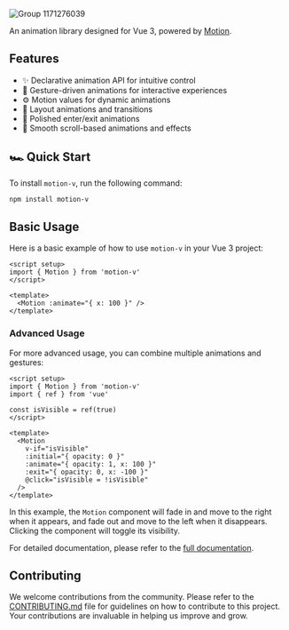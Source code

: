 ![Group 1171276039](https://github.com/user-attachments/assets/646e3a57-1fe8-42e1-8508-6a0504d3d4b6)

An animation library designed for Vue 3, powered by [Motion](https://www.framer.com/motion/).

## Features
- ✨ Declarative animation API for intuitive control
- 👋 Gesture-driven animations for interactive experiences
- ⚙ Motion values for dynamic animations
- 🔲 Layout animations and transitions
- 🚪 Polished enter/exit animations
- 📜 Smooth scroll-based animations and effects

## 🏎️ Quick Start
To install `motion-v`, run the following command:
```bash
npm install motion-v
```

## Basic Usage
Here is a basic example of how to use `motion-v` in your Vue 3 project:

```vue
<script setup>
import { Motion } from 'motion-v'
</script>

<template>
  <Motion :animate="{ x: 100 }" />
</template>
```

### Advanced Usage
For more advanced usage, you can combine multiple animations and gestures:

```vue
<script setup>
import { Motion } from 'motion-v'
import { ref } from 'vue'

const isVisible = ref(true)
</script>

<template>
  <Motion
    v-if="isVisible"
    :initial="{ opacity: 0 }"
    :animate="{ opacity: 1, x: 100 }"
    :exit="{ opacity: 0, x: -100 }"
    @click="isVisible = !isVisible"
  />
</template>
```

In this example, the `Motion` component will fade in and move to the right when it appears, and fade out and move to the left when it disappears. Clicking the component will toggle its visibility.

For detailed documentation, please refer to the [full documentation](https://motion.seacoly.me/).

## Contributing
We welcome contributions from the community. Please refer to the [CONTRIBUTING.md](./CONTRIBUTING.md) file for guidelines on how to contribute to this project. Your contributions are invaluable in helping us improve and grow.
